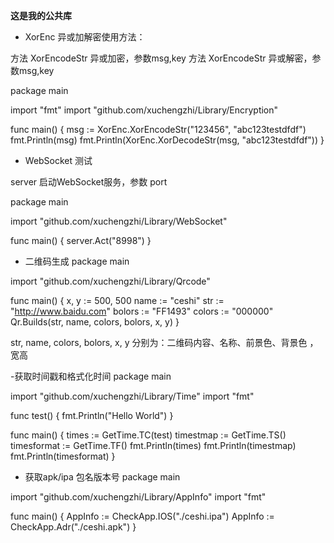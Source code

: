 **这是我的公共库**

- XorEnc 异或加解密使用方法：

方法 XorEncodeStr 异或加密，参数msg,key
方法 XorEncodeStr 异或解密，参数msg,key


package main

import "fmt"
import "github.com/xuchengzhi/Library/Encryption"

func main() {
    msg := XorEnc.XorEncodeStr("123456", "abc123testdfdf")
    fmt.Println(msg)
    fmt.Println(XorEnc.XorDecodeStr(msg, "abc123testdfdf"))
}

- WebSocket 测试

server 启动WebSocket服务，参数 port 

package main

import "github.com/xuchengzhi/Library/WebSocket"

func main() {
    server.Act("8998")
}

- 二维码生成
package main

import "github.com/xuchengzhi/Library/Qrcode"

func main() {
    x, y := 500, 500
    name := "ceshi"
    str := "http://www.baidu.com"
    bolors := "FF1493"
    colors := "000000"
    Qr.Builds(str, name, colors, bolors, x, y)
}

str, name, colors, bolors, x, y 分别为：二维码内容、名称、前景色、背景色 ，宽高

-获取时间戳和格式化时间
package main

import "github.com/xuchengzhi/Library/Time"
import "fmt"

func test() {
    fmt.Println("Hello World")
}

func main() {
    times := GetTime.TC(test)
    timestmap := GetTime.TS()
    timesformat := GetTime.TF()
    fmt.Println(times)
    fmt.Println(timestmap)
    fmt.Println(timesformat)
}


- 获取apk/ipa 包名版本号
package main

import "github.com/xuchengzhi/Library/AppInfo"
import "fmt"


func main() {
    AppInfo := CheckApp.IOS("./ceshi.ipa")
    AppInfo := CheckApp.Adr("./ceshi.apk")
}